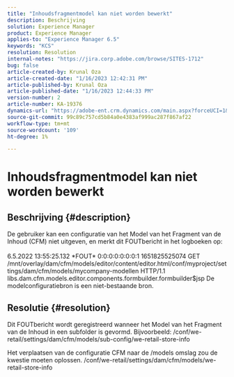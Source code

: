 ```yaml
---
title: "Inhoudsfragmentmodel kan niet worden bewerkt"
description: Beschrijving
solution: Experience Manager
product: Experience Manager
applies-to: "Experience Manager 6.5"
keywords: "KCS"
resolution: Resolution
internal-notes: "https://jira.corp.adobe.com/browse/SITES-1712"
bug: false
article-created-by: Krunal Oza
article-created-date: "1/16/2023 12:42:31 PM"
article-published-by: Krunal Oza
article-published-date: "1/16/2023 12:44:33 PM"
version-number: 2
article-number: KA-19376
dynamics-url: "https://adobe-ent.crm.dynamics.com/main.aspx?forceUCI=1&pagetype=entityrecord&etn=knowledgearticle&id=7febce37-9b95-ed11-aad1-6045bd006793"
source-git-commit: 99c89c757cd5b84a0e4383af999ac287f867af22
workflow-type: tm+mt
source-wordcount: '109'
ht-degree: 1%

---
```


# Inhoudsfragmentmodel kan niet worden bewerkt

## Beschrijving {#description}


De gebruiker kan een configuratie van het Model van het Fragment van de Inhoud (CFM) niet uitgeven, en merkt dit FOUTbericht in het logboeken op:
<br><br>6.5.2022 13:55:25.132 \*FOUT\* 0:0:0:0:0:0:0:1 1651825525074 GET /mnt/overlay/dam/cfm/models/editor/content/editor.html/conf/myproject/settings/dam/cfm/models/mycompany-modellen HTTP/1.1 libs.dam.cfm.models.editor.components.formbuilder.formbuilder$jsp De modelconfiguratiebron is een niet-bestaande bron.<br>

## Resolutie {#resolution}


Dit FOUTbericht wordt geregistreerd wanneer het Model van het Fragment van de Inhoud in een subfolder is gevormd.
Bijvoorbeeld: /conf/we-retail/settings/dam/cfm/models/sub-config/we-retail-store-info 

Het verplaatsen van de configuratie CFM naar de /models omslag zou de kwestie moeten oplossen.
/conf/we-retail/settings/dam/cfm/models/we-retail-store-info
